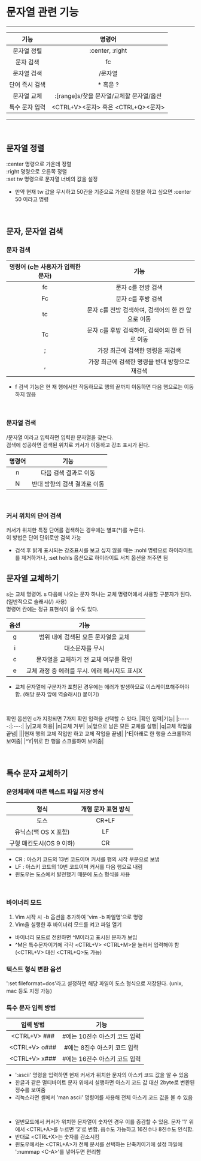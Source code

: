 # 문자열 관련 기능
---
|기능|명령어|
|:-----:|:---:|
|문자열 정렬|:center, :right|
|문자 검색|fc|
|문자열 검색|/문자열|
|단어 즉시 검색|* 혹은 ?|
|문자열 교체|:[range]s/찾을 문자열/교체할 문자열/옵션|
|특수 문자 입력|<CTRL+V><문자> 혹은 <CTRL+Q><문자>|
---

</br>

## 문자열 정렬
:center 명령으로 가운데 정렬</br>
:right 명령으로 오른쪽 정렬</br>
:set tw 명령으로 문자열 너비의 값을 설정</br>
  - 만약 현재 tw 값을 무시하고 50칸을 기준으로 가운데 정렬을 하고 싶으면 :center 50 이라고 명령

</br>

## 문자, 문자열 검색
### 문자 검색
|명령어 (c는 사용자가 입력한 문자)|기능|
|:-----:|:---:|
|fc|문자 c를 전방 검색|
|Fc|문자 c를 후방 검색|
|tc|문자 c를 전방 검색하여, 검색어의 한 칸 앞으로 이동|
|Tc|문자 c를 후방 검색하여, 검색어의 한 칸 뒤로 이동|
|;|가장 최근에 검색한 명령을 재검색|
|,|가장 최근에 검색한 명령을 반대 방향으로 재검색|

- f 검색 기능은 현 재 행에서만 작동하므로 행의 끝까지 이동하면 다음 행으로는 이동하지 않음

</br>

### 문자열 검색
/문자열 이라고 입력하면 입력한 문자열을 찾는다.</br>
검색에 성공하면 검색된 위치로 커서가 이동하고 강조 표시가 된다.</br>

|명령어|기능|
|:-----:|:---:|
|n|다음 검색 결과로 이동|
|N|반대 방향의 검색 결과로 이동|

</br>

### 커서 위치의 단어 검색
커서가 위치한 특정 단어를 검색하는 경우에는 별표(*)를 누른다.</br>
이 방법은 단어 단위로만 검색 가능</br>
- 검색 후 밝게 표시되는 강조표시를 보고 싶지 않을 때는 :nohl 명령으로 하이라이트를 제거하거나, :set hohls 옵션으로 하이라이트 서치 옵션을 꺼주면 됨

## 문자열 교체하기
s는 교체 명령어. s 다음에 나오는 문자 하나는 교체 명령어에서 사용할 구분자가 된다. (일반적으로 슬래시(/) 사용)</br>
명령어 칸에는 정규 표현식이 올 수도 있다.</br>

|옵션|기능|
|:-----:|:---:|
|g|범위 내에 검색된 모든 문자열을 교체|
|i|대소문자를 무시|
|c|문자열을 교체하기 전 교체 여부를 확인|
|e|교체 과정 중 에러를 무시. 에러 메시지도 표시X|

- 교체 문자열에 구분자가 포함된 경우에는 에러가 발생하므로 이스케이프해주어야 함. (해당 문자 앞에 역슬래시(\) 붙이기)

</br>

확인 옵션인 c가 지정되면 7가지 확인 입력을 선택할 수 있다.
|확인 입력|기능|
|:-----:|:---:|
|y|교체 허용|
|n|교체 거부|
|a|앞으로 남은 모든 교체를 실행|
|q|교체 작업을 끝냄|
|||현재 행의 교체 작업만 하고 교체 작업을 끝냄|
|^E|아래로 한 행을 스크롤하여 보여줌|
|^Y|위로 한 행을 스크롤하여 보여줌|

</br>

## 특수 문자 교체하기
### 운영체제에 따른 텍스트 파일 저장 방식
|형식|개행 문자 표현 방식|
|:-----:|:---:|
|도스|CR+LF|
|유닉스(맥 OS X 포함)|LF|
|구형 매킨도시(OS 9 이하)|CR|

- CR : 아스키 코드의 13번 코드이며 커서를 행의 시작 부분으로 보냄
- LF : 아스키 코드의 10번 코드이며 커서를 다음 행으로 내림
- 윈도우는 도스에서 발전했기 때문에 도스 형식을 사용

</br>

### 바이너리 모드
1. Vim 시작 시 -b 옵션을 추가하여 'vim -b 파일명'으로 명령
2. Vim을 실행한 후 바이너리 모드를 켜고 파일 열기

- 바이너리 모드로 전환하면 ^M이라고 표시된 <CR>문자가 보임
- ^M은 특수문자이기에 각각 <CTRL+V> <CTRL+M>을 눌러서 입력해야 함 (<CTRL+V> 대신 <CTRL+Q>도 가능)

### 텍스트 형식 변환 옵션
':set fileformat=dos'라고 설정하면 해당 파일이 도스 형식으로 저장된다. (unix, mac 등도 지정 가능)</br>

### 특수 문자 입력 방법
|입력 방법|기능|
|:-----:|:---:|
|<CTRL+V> ###|#에는 10진수 아스키 코드 입력|
|<CTRL+V> o###|#에는 8진수 아스키 코드 입력|
|<CTRL+V> x###|#에는 16진수 아스키 코드 입력|

- ':ascii' 명령을 입력하면 현재 커서가 위치한 문자의 아스키 코드 값을 알 수 있음
- 한글과 같은 멀티바이트 문자 위에서 실행하면 아스키 코드 값 대신 2byte로 변환된 정수를 보여줌
- 리눅스라면 셸에서 'man ascii' 명령어를 사용해 전체 아스키 코드 값을 볼 수 있음

</br>

+ 일반모드에서 커서가 위치한 문자열이 숫자인 경우 이를 증감할 수 있음. 문자 '1' 위에서 <CTRL+A>를 누르면 '2'로 변함. 음수도 가능하고 16진수나 8진수도 인식함.
+ 반대로 <CTRL+X>는 숫자를 감소시킴
+ 윈도우에서는 <CTRL+A>가 전체 문서를 선택하는 단축키이기에 설정 파일에 ':nummap <C\-A>'를 넣어두면 편리함
